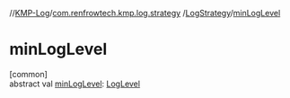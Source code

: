 //[KMP-Log](../../../index.md)/[com.renfrowtech.kmp.log.strategy](../index.md)
/[LogStrategy](index.md)/[minLogLevel](min-log-level.md)

# minLogLevel

[common]\
abstract
val [minLogLevel](min-log-level.md): [LogLevel](../../com.renfrowtech.kmp.log/-log-level/index.md)
